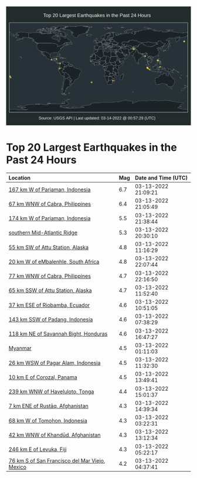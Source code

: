 ![Map](./map.png)

# Top 20 Largest Earthquakes in the Past 24 Hours

| Location | Mag | Date and Time (UTC) |
|:---|:---|:---|
| [167 km W of Pariaman, Indonesia](https://earthquake.usgs.gov/earthquakes/eventpage/us6000h48e) | 6.7 | 03-13-2022 21:09:21 |
| [67 km WNW of Cabra, Philippines](https://earthquake.usgs.gov/earthquakes/eventpage/us6000h48d) | 6.4 | 03-13-2022 21:05:49 |
| [174 km W of Pariaman, Indonesia](https://earthquake.usgs.gov/earthquakes/eventpage/us6000h49u) | 5.5 | 03-13-2022 21:38:44 |
| [southern Mid-Atlantic Ridge](https://earthquake.usgs.gov/earthquakes/eventpage/us6000h489) | 5.3 | 03-13-2022 20:30:10 |
| [55 km SW of Attu Station, Alaska](https://earthquake.usgs.gov/earthquakes/eventpage/us6000h45z) | 4.8 | 03-13-2022 11:16:29 |
| [20 km W of eMbalenhle, South Africa](https://earthquake.usgs.gov/earthquakes/eventpage/us6000h4ar) | 4.8 | 03-13-2022 22:07:44 |
| [77 km WNW of Cabra, Philippines](https://earthquake.usgs.gov/earthquakes/eventpage/us6000h4b9) | 4.7 | 03-13-2022 22:16:50 |
| [65 km SSW of Attu Station, Alaska](https://earthquake.usgs.gov/earthquakes/eventpage/us6000h46b) | 4.7 | 03-13-2022 11:52:40 |
| [37 km ESE of Riobamba, Ecuador](https://earthquake.usgs.gov/earthquakes/eventpage/us6000h45x) | 4.6 | 03-13-2022 10:51:05 |
| [143 km SSW of Padang, Indonesia](https://earthquake.usgs.gov/earthquakes/eventpage/us6000h45f) | 4.6 | 03-13-2022 07:38:29 |
| [118 km NE of Savannah Bight, Honduras](https://earthquake.usgs.gov/earthquakes/eventpage/us6000h472) | 4.6 | 03-13-2022 16:47:27 |
| [Myanmar](https://earthquake.usgs.gov/earthquakes/eventpage/us6000h43x) | 4.5 | 03-13-2022 01:11:03 |
| [26 km WSW of Pagar Alam, Indonesia](https://earthquake.usgs.gov/earthquakes/eventpage/us6000h464) | 4.5 | 03-13-2022 11:32:30 |
| [10 km E of Corozal, Panama](https://earthquake.usgs.gov/earthquakes/eventpage/us6000h46j) | 4.5 | 03-13-2022 13:49:41 |
| [239 km WNW of Haveluloto, Tonga](https://earthquake.usgs.gov/earthquakes/eventpage/us6000h46u) | 4.4 | 03-13-2022 15:01:37 |
| [7 km ENE of Rustāq, Afghanistan](https://earthquake.usgs.gov/earthquakes/eventpage/us6000h46q) | 4.3 | 03-13-2022 14:39:34 |
| [68 km W of Tomohon, Indonesia](https://earthquake.usgs.gov/earthquakes/eventpage/us6000h44c) | 4.3 | 03-13-2022 03:22:31 |
| [42 km WNW of Khandūd, Afghanistan](https://earthquake.usgs.gov/earthquakes/eventpage/us6000h46h) | 4.3 | 03-13-2022 13:12:34 |
| [246 km E of Levuka, Fiji](https://earthquake.usgs.gov/earthquakes/eventpage/us6000h44r) | 4.3 | 03-13-2022 05:22:17 |
| [76 km S of San Francisco del Mar Viejo, Mexico](https://earthquake.usgs.gov/earthquakes/eventpage/us6000h44l) | 4.2 | 03-13-2022 04:37:41 |
